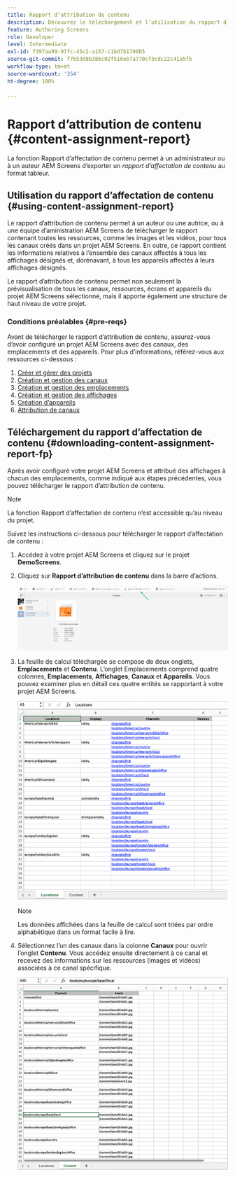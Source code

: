 ```yaml
---
title: Rapport d’attribution de contenu
description: Découvrez le téléchargement et l’utilisation du rapport d’attribution de contenu relatif à AEM Screens.
feature: Authoring Screens
role: Developer
level: Intermediate
exl-id: 7397aa99-97fc-45c2-a157-c1bd7b1700b5
source-git-commit: f7653d8b386c02f510eb7a770cf3cdc22c41a5fb
workflow-type: tm+mt
source-wordcount: '354'
ht-degree: 100%

---
```


# Rapport d’attribution de contenu {#content-assignment-report}

La fonction Rapport d’affectation de contenu permet à un administrateur ou à un auteur AEM Screens d’exporter un *rapport d’affectation de contenu* au format tableur.

## Utilisation du rapport d’affectation de contenu {#using-content-assignment-report}

Le rapport d’attribution de contenu permet à un auteur ou une autrice, ou à une équipe d’aministration AEM Screens de télécharger le rapport contenant toutes les ressources, comme les images et les vidéos, pour tous les canaux créés dans un projet AEM Screens. En outre, ce rapport contient les informations relatives à l’ensemble des canaux affectés à tous les affichages désignés et, dorénavant, à tous les appareils affectés à leurs affichages désignés.

Le rapport d’attribution de contenu permet non seulement la prévisualisation de tous les canaux, ressources, écrans et appareils du projet AEM Screens sélectionné, mais il apporte également une structure de haut niveau de votre projet.


### Conditions préalables {#pre-reqs}

Avant de télécharger le rapport d’attribution de contenu, assurez-vous d’avoir configuré un projet AEM Screens avec des canaux, des emplacements et des appareils.
Pour plus d’informations, référez-vous aux ressources ci-dessous :

1. [Créer et gérer des projets](/help/user-guide/creating-a-screens-project.md)
1. [Création et gestion des canaux](/help/user-guide/managing-channels.md)
1. [Création et gestion des emplacements](/help/user-guide/managing-locations.md)
1. [Création et gestion des affichages](/help/user-guide/managing-displays.md)
1. [Création d’appareils](/help/user-guide/managing-devices.md)
1. [Attribution de canaux](/help/user-guide/channel-assignment-latest-fp.md)


## Téléchargement du rapport d’affectation de contenu {#downloading-content-assignment-report-fp}

Après avoir configuré votre projet AEM Screens et attribué des affichages à chacun des emplacements, comme indiqué aux étapes précédentes, vous pouvez télécharger le rapport d’attribution de contenu.

>[!NOTE]
>La fonction Rapport d’affectation de contenu n’est accessible qu’au niveau du projet.

Suivez les instructions ci-dessous pour télécharger le rapport d’affectation de contenu :

1. Accédez à votre projet AEM Screens et cliquez sur le projet **DemoScreens**.

1. Cliquez sur **Rapport d’attribution de contenu** dans la barre d’actions.

   ![image](/help/user-guide/assets/content-assignment-report/can-download.png)

1. La feuille de calcul téléchargée se compose de deux onglets, **Emplacements** et **Contenu**. L’onglet Emplacements comprend quatre colonnes, **Emplacements**, **Affichages**, **Canaux** et **Appareils**. Vous pouvez examiner plus en détail ces quatre entités se rapportant à votre projet AEM Screens.

   ![image](/help/user-guide/assets/content-assignment-report/report-sheet1.png)

   >[!NOTE]
   >Les données affichées dans la feuille de calcul sont triées par ordre alphabétique dans un format facile à lire.

1. Sélectionnez l’un des canaux dans la colonne **Canaux** pour ouvrir l’onglet **Contenu**. Vous accédez ensuite directement à ce canal et recevez des informations sur les ressources (images et vidéos) associées à ce canal spécifique.

   ![image](/help/user-guide/assets/content-assignment-report/report-sheet2.png)
